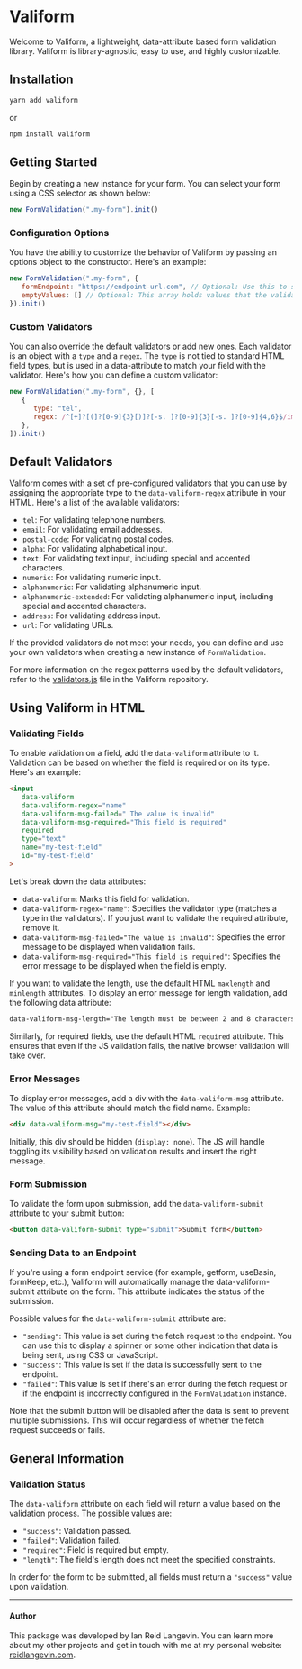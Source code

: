 # Valiform

Welcome to Valiform, a lightweight, data-attribute based form validation library. Valiform is library-agnostic, easy to use, and highly customizable.

## Installation

```javascript
yarn add valiform
```

or

```javascript
npm install valiform
```

## Getting Started

Begin by creating a new instance for your form. You can select your form using a CSS selector as shown below:

```javascript
new FormValidation(".my-form").init()
```

### Configuration Options

You have the ability to customize the behavior of Valiform by passing an options object to the constructor. Here's an example:

```javascript
new FormValidation(".my-form", {
   formEndpoint: "https://endpoint-url.com", // Optional: Use this to send form data to a specific endpoint on submit. If left blank, the default form submission method will be used.
   emptyValues: [] // Optional: This array holds values that the validator will consider as empty. This can be useful for fields such as select.
}).init()
```

### Custom Validators

You can also override the default validators or add new ones. Each validator is an object with a `type` and a `regex`. The `type` is not tied to standard HTML field types, but is used in a data-attribute to match your field with the validator. Here's how you can define a custom validator:

```javascript
new FormValidation(".my-form", {}, [
   {
      type: "tel",
      regex: /^[+]?[(]?[0-9]{3}[)]?[-s. ]?[0-9]{3}[-s. ]?[0-9]{4,6}$/im
   },
]).init()
```


## Default Validators

Valiform comes with a set of pre-configured validators that you can use by assigning the appropriate type to the `data-valiform-regex` attribute in your HTML. Here's a list of the available validators:

- `tel`: For validating telephone numbers.
- `email`: For validating email addresses.
- `postal-code`: For validating postal codes.
- `alpha`: For validating alphabetical input.
- `text`: For validating text input, including special and accented characters.
- `numeric`: For validating numeric input.
- `alphanumeric`: For validating alphanumeric input.
- `alphanumeric-extended`: For validating alphanumeric input, including special and accented characters.
- `address`: For validating address input.
- `url`: For validating URLs.

If the provided validators do not meet your needs, you can define and use your own validators when creating a new instance of `FormValidation`. 

For more information on the regex patterns used by the default validators, refer to the [validators.js](https://github.com/ianreidlangevin/valiform/blob/develop/validators.js) file in the Valiform repository.



## Using Valiform in HTML

### Validating Fields

To enable validation on a field, add the `data-valiform` attribute to it. Validation can be based on whether the field is required or on its type. Here's an example:

```html
<input 
   data-valiform
   data-valiform-regex="name"
   data-valiform-msg-failed=" The value is invalid"
   data-valiform-msg-required="This field is required"
   required
   type="text" 
   name="my-test-field"
   id="my-test-field"
>
```

Let's break down the data attributes:

- `data-valiform`: Marks this field for validation.
- `data-valiform-regex="name"`: Specifies the validator type (matches a type in the validators). If you just want to validate the required attribute, remove it.
- `data-valiform-msg-failed="The value is invalid"`: Specifies the error message to be displayed when validation fails.
- `data-valiform-msg-required="This field is required"`: Specifies the error message to be displayed when the field is empty.

If you want to validate the length, use the default HTML `maxlength` and `minlength` attributes. To display an error message for length validation, add the following data attribute:

```html
data-valiform-msg-length="The length must be between 2 and 8 characters."
```

Similarly, for required fields, use the default HTML `required` attribute. This ensures that even if the JS validation fails, the native browser validation will take over.

### Error Messages

To display error messages, add a div with the `data-valiform-msg` attribute. The value of this attribute should match the field name. Example:

```html
<div data-valiform-msg="my-test-field"></div>
```

Initially, this div should be hidden (`display: none`). The JS will handle toggling its visibility based on validation results and insert the right message.

### Form Submission

To validate the form upon submission, add the `data-valiform-submit` attribute to your submit button:

```html
<button data-valiform-submit type="submit">Submit form</button>
```

### Sending Data to an Endpoint

If you're using a form endpoint service (for example, getform, useBasin, formKeep, etc.), Valiform will automatically manage the data-valiform-submit attribute on the form. This attribute indicates the status of the submission.

Possible values for the `data-valiform-submit` attribute are:

- `"sending"`: This value is set during the fetch request to the endpoint. You can use this to display a spinner or some other indication that data is being sent, using CSS or JavaScript.
- `"success"`: This value is set if the data is successfully sent to the endpoint.
- `"failed"`: This value is set if there's an error during the fetch request or if the endpoint is incorrectly configured in the `FormValidation` instance.

Note that the submit button will be disabled after the data is sent to prevent multiple submissions. This will occur regardless of whether the fetch request succeeds or fails.

## General Information

### Validation Status

The `data-valiform` attribute on each field will return a value based on the validation process. The possible values are:

- `"success"`: Validation passed.
- `"failed"`: Validation failed.
- `"required"`: Field is required but empty.
- `"length"`: The field's length does not meet the specified constraints.

In order for the form to be submitted, all fields must return a `"success"` value upon validation.

***

#### Author

This package was developed by Ian Reid Langevin. You can learn more about my other projects and get in touch with me at my personal website: [reidlangevin.com](https://reidlangevin.com).